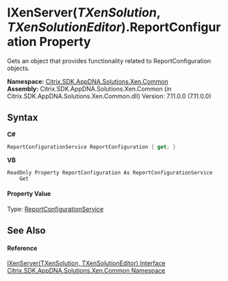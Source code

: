 # IXenServer(*TXenSolution*, *TXenSolutionEditor*).ReportConfiguration Property 
 

Gets an object that provides functionality related to ReportConfiguration objects.

**Namespace:**&nbsp;[Citrix.SDK.AppDNA.Solutions.Xen.Common](013dc694-c357-448d-ed5a-b5c48a7f6852.md)<br />**Assembly:**&nbsp;Citrix.SDK.AppDNA.Solutions.Xen.Common (in Citrix.SDK.AppDNA.Solutions.Xen.Common.dll) Version: 7.11.0.0 (7.11.0.0)

## Syntax

**C#**
```csharp
ReportConfigurationService ReportConfiguration { get; }
```

**VB**
```vbnet
ReadOnly Property ReportConfiguration As ReportConfigurationService
	Get
```


#### Property Value
Type: <a href="1d24c8d7-633d-8fcb-0e0a-e524dc26c7b3">ReportConfigurationService</a>

## See Also


#### Reference
<a href="4a061467-e7db-0040-a682-4ee7590762e1">IXenServer(TXenSolution, TXenSolutionEditor) Interface</a><br /><a href="013dc694-c357-448d-ed5a-b5c48a7f6852">Citrix.SDK.AppDNA.Solutions.Xen.Common Namespace</a><br />